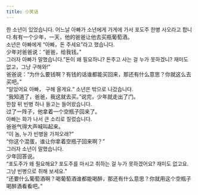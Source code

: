 ```yaml
---
title: 小笑话
---
```


<p>한 소년이 있었습니다. 어느날 아빠가 소년에게 가게에 가서 포도주 한병 사오라고 합니다.有有一个少年，一天，他的爸爸让他去买瓶葡萄酒。<br />소년은 아빠에게 &#8220;아빠，돈 주세요&#8221;라고 했습니다.<br />少年对爸爸说：“爸爸，给我钱。”<br />그러자 아빠가 말했습니다.&#8221;돈이 왜 필요하니? 돈주고 사는 걸 누가 못하겠니? 재미도 없고，그냥 구해와!&#8221;<br />爸爸说：“为什么要钱啊？有钱的话谁都能买回来，那还有什么意思？你就这么去买吧。”<br />&#8220;알았어요 아빠， 구해 올게요.&#8221; 소년은 밖으로 나갔습니다.<br />“我知道了，爸爸，我这就去买。”说完，少年就走出了门。<br />한참 뒤 빈병 하나 들고는 들어왔습니다.<br />过了一阵子，他拿着一个空瓶子回来了。<br />아빠는 화가 나서 큰 소리로 질렀습니다.<br />爸爸气得大声喊叫起来。<br />&#8220;이 놈, 누가 빈병을 가져오래?&#8221;<br />“你这个混蛋，谁让你拿着空瓶子回来啊？”<br />그러자 소년이 말했습니다.<br />少年回答说。<br />“포도주가 왜 필요해요? 포도주를 마시고 취하는 걸 누가 못하겠어요? 재미도 없고요.<br />그냥 빈병으로 취해 보세요.&#8221;<br />“还要什么葡萄酒啊？喝葡萄酒谁都能喝醉，那还有什么意思？你就用这个空瓶子喝醉酒看看吧。”</p>

